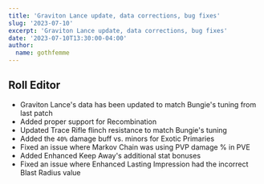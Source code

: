 ```yaml
---
title: 'Graviton Lance update, data corrections, bug fixes'
slug: '2023-07-10'
excerpt: 'Graviton Lance update, data corrections, bug fixes'
date: '2023-07-10T13:30:00-04:00'
author:
  name: gothfemme
---
```



## Roll Editor

- Graviton Lance's data has been updated to match Bungie's tuning from last patch
- Added proper support for Recombination
- Updated Trace Rifle flinch resistance to match Bungie's tuning
- Added the `40%` damage buff vs. minors for Exotic Primaries
- Fixed an issue where Markov Chain was using PVP damage % in PVE
- Added Enhanced Keep Away's additional stat bonuses
- Fixed an issue where Enhanced Lasting Impression had the incorrect Blast Radius value